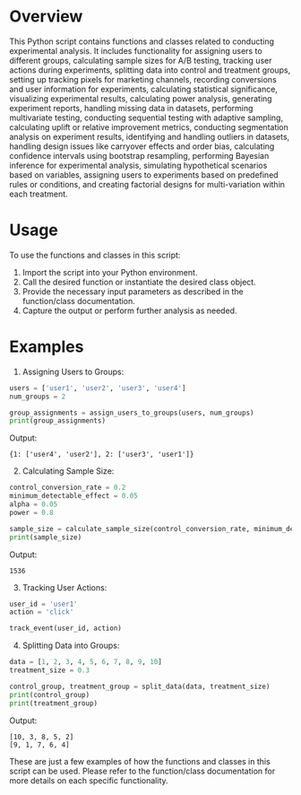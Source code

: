 # Overview

This Python script contains functions and classes related to conducting experimental analysis. It includes functionality for assigning users to different groups, calculating sample sizes for A/B testing, tracking user actions during experiments, splitting data into control and treatment groups, setting up tracking pixels for marketing channels, recording conversions and user information for experiments, calculating statistical significance, visualizing experimental results, calculating power analysis, generating experiment reports, handling missing data in datasets, performing multivariate testing, conducting sequential testing with adaptive sampling, calculating uplift or relative improvement metrics, conducting segmentation analysis on experiment results, identifying and handling outliers in datasets, handling design issues like carryover effects and order bias, calculating confidence intervals using bootstrap resampling, performing Bayesian inference for experimental analysis, simulating hypothetical scenarios based on variables, assigning users to experiments based on predefined rules or conditions, and creating factorial designs for multi-variation within each treatment.

# Usage

To use the functions and classes in this script:

1. Import the script into your Python environment.
2. Call the desired function or instantiate the desired class object.
3. Provide the necessary input parameters as described in the function/class documentation.
4. Capture the output or perform further analysis as needed.

# Examples

1. Assigning Users to Groups:

```python
users = ['user1', 'user2', 'user3', 'user4']
num_groups = 2

group_assignments = assign_users_to_groups(users, num_groups)
print(group_assignments)
```

Output:
```
{1: ['user4', 'user2'], 2: ['user3', 'user1']}
```

2. Calculating Sample Size:

```python
control_conversion_rate = 0.2
minimum_detectable_effect = 0.05
alpha = 0.05
power = 0.8

sample_size = calculate_sample_size(control_conversion_rate, minimum_detectable_effect, alpha, power)
print(sample_size)
```

Output:
```
1536
```

3. Tracking User Actions:

```python
user_id = 'user1'
action = 'click'

track_event(user_id, action)
```

4. Splitting Data into Groups:

```python
data = [1, 2, 3, 4, 5, 6, 7, 8, 9, 10]
treatment_size = 0.3

control_group, treatment_group = split_data(data, treatment_size)
print(control_group)
print(treatment_group)
```

Output:
```
[10, 3, 8, 5, 2]
[9, 1, 7, 6, 4]
```

These are just a few examples of how the functions and classes in this script can be used. Please refer to the function/class documentation for more details on each specific functionality.